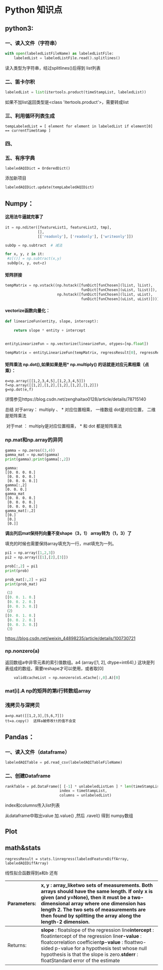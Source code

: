 # Python 知识点

## python3:

### 一、读入文件（字符串）

```python
with open(labeledListFileName) as labeledListFile:
    labeledList = labeledListFile.read().splitlines()
```

读入类型为字符串，经过splitlines()后得到 list列表

### 二、笛卡尔积

```python
labeledList = list(itertools.product(timeStampList, labeledList))
```

如果不加list返回类型是<class 'itertools.product'>，需要转成list



### 三、利用循环列表生成

```
tempLabeledList = [ element for element in labeledList if element[0] == currentTimeStamp ]
```



### 四、



### 五、有序字典

```
labeledAQIDict = OrderedDict()
```

添加新项目

```
labeledAQIDict.update(tempLabeledAQIDict)
```





## Numpy：

#### 这用法牛逼就完事了

```python
it = np.nditer([featureList1, featureList2, tmp],
               [],
               [['readonly'], ['readonly'], ['writeonly']])

subOp = np.subtract  # 减法

for x, y, z in it:
 #z[()] = np.subtract(x,y)
 subOp(x, y, out=z)
```



#### 矩阵拼接

```python
tempMatrix = np.vstack((np.hstack([funDict[funChosen](lList, lList),
                                   funDict[funChosen](uList, lList)]),
                        np.hstack([funDict[funChosen](lList, uList),
                                   funDict[funChosen](uList, uList)])))
```



#### vectorize函数向量化：

```python
def linearizeFun(entity, slope, intercept):
    
    return slope * entity + intercept
    
    
entityLinearizeFun = np.vectorize(linearizeFun, otypes=[np.float])

tempMatrix = entityLinearizeFun(tempMatrix, regressResult[0], regressResult[1])
```



#### 矩阵乘法 np.dot(),如果如果是用* np.multiply() 的话就是对应元素相乘（点乘）：

```
e=np.array([[1,2,3,4,5],[1,2,3,4,5]])
f=np.array([[1,2],[1,2],[1,2],[1,2],[1,2]])
g=np.dot(e,f)
```

详情参见https://blog.csdn.net/zenghaitao0128/article/details/78715140

总结 对于array： multiply 、 * 对应位置相乘， 一维数组 dot是对应位置， 二维是矩阵乘法

​         对于mat ： multiply是对应位置相乘， * 和 dot 都是矩阵乘法

### np.mat和np.array的异同

```python
gamma = np.zeros((3,4))
gamma_mat = np.mat(gamma)
print(gamma);print(gamma[:,2])
```

```
gamma:
[[0. 0. 0. 0.]
 [0. 0. 0. 0.]
 [0. 0. 0. 0.]]
gamma[:,2]
[0. 0. 0.]
gamma_mat
[[0. 0. 0. 0.]
 [0. 0. 0. 0.]
 [0. 0. 0. 0.]]
gamma_mat[:,2]
[[0.]
 [0.]
 [0.]]
```

**调出列后mat保持列向量不变shape（3，1） array转为（1，3）了**

填充的时候也需要保持array填充为一行，mat填充为一列。

```python
pi1 = np.array([1,2,3])
pi2 = np.array([[1],[2],[3]])

prob[:,2] = pi1
print(prob)

prob_mat[:,2] = pi2
print(prob_mat)

（1）
[[0. 0. 1. 0.]
 [0. 0. 2. 0.]
 [0. 0. 3. 0.]]
（2）
[[0. 0. 1. 0.]
 [0. 0. 2. 0.]
 [0. 0. 3. 0.]]
（3）
```

https://blog.csdn.net/weixin_44898235/article/details/100730721

### np.nonzero(a)

返回数组a中非零元素的索引值数组。a4 (array([1, 2], dtype=int64),) 这块是列表组成的数组，需要reshape才可以使用，或者取[0]

```python
    validEcacheList = np.nonzero(oS.eCache[:,0].A)[0]       

```



### mat[i].A   np的矩阵的第i行转数组array



### 浅拷贝与深拷贝

```
a=np.mat([[1,2,3],[5,6,7]])
tt=a.copy()  这样a被修改tt的值不会变
```



## Pandas：

### 一、读入文件（dataframe）

```python
labeledAQITable = pd.read_csv(labeledAQITableFileName)
```

### 二、创建Dataframe

```python
rankTable = pd.DataFrame([ [-1] * unlabeledListLen ] * len(timeStampList),
                         index = timeStampList,
                         columns = unlabeledList)
```

index和columns传入list列表

从dataframe中取出value  加.value() ,然后 .ravel() 得到 numpy数组





## Plot





## math&stats

```
regressResult = stats.linregress(labeledFeatureDiffArray, labeledAQIDiffArray)
```

线性拟合函数得到a和b 还有

| Parameters: | **x, y** : array_liketwo sets of measurements. Both arrays should have the same length. If only x is given (and y=None), then it must be a two-dimensional array where one dimension has length 2. The two sets of measurements are then found by splitting the array along the length-2 dimension. |
| :---------- | :----------------------------------------------------------- |
| Returns:    | **slope** : floatslope of the regression line**intercept** : floatintercept of the regression line**r-value** : floatcorrelation coefficient**p-value** : floattwo-sided p-value for a hypothesis test whose null hypothesis is that the slope is zero.**stderr** : floatStandard error of the estimate |


